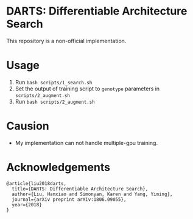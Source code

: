 # DARTS: Differentiable Architecture Search

This repository is a non-official implementation.

# Usage
1. Run `bash scripts/1_search.sh`
2. Set the output of training script to `genotype` parameters in `scripts/2_augment.sh`
2. Run `bash scripts/2_augment.sh`


# Causion
+ My implementation can not handle multiple-gpu training.

# Acknowledgements
```
@article{liu2018darts,
  title={DARTS: Differentiable Architecture Search},
  author={Liu, Hanxiao and Simonyan, Karen and Yang, Yiming},
  journal={arXiv preprint arXiv:1806.09055},
  year={2018}
}
```
